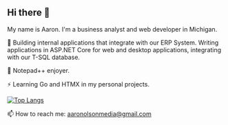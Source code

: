 ## Hi there 👋

My name is Aaron. I'm a business analyst and web developer in Michigan.

🌱 Building internal applications that integrate with our ERP System. Writing applications in ASP.NET Core for web and desktop applications, integrating with our T-SQL database.

🚀 Notepad++ enjoyer.

⚡ Learning Go and HTMX in my personal projects.

<!--🔭 I’m currently starting to work on a platform for small municipalities to manage documents, meetings, internal communications, etc.-->

[![Top Langs](https://github-readme-stats-taupe-omega-64.vercel.app/api/top-langs/?username=aolson28&layout=donut)](https://github.com/aolson28/github-readme-stats)

📫 How to reach me: aaronolsonmedia@gmail.com

<!--
**aolson28/aolson28** is a ✨ _special_ ✨ repository because its `README.md` (this file) appears on your GitHub profile.

Here are some ideas to get you started:

- 🔭 I’m currently working on ...
- 🌱 I’m currently learning ...
- 👯 I’m looking to collaborate on ...
- 🤔 I’m looking for help with ...
- 💬 Ask me about ...
- 📫 How to reach me: ...
- 😄 Pronouns: ...
- ⚡ Fun fact: ...
-->


<!--[![Aaron's GitHub stats](https://github-readme-stats-taupe-omega-64.vercel.app/api?username=aolson28)](https://github.com/aolson28/github-readme-stats)-->
